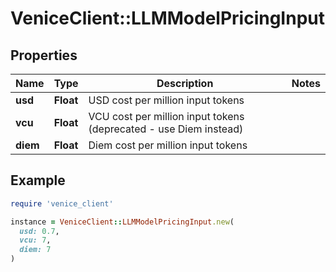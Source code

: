 # VeniceClient::LLMModelPricingInput

## Properties

| Name | Type | Description | Notes |
| ---- | ---- | ----------- | ----- |
| **usd** | **Float** | USD cost per million input tokens |  |
| **vcu** | **Float** | VCU cost per million input tokens (deprecated - use Diem instead) |  |
| **diem** | **Float** | Diem cost per million input tokens |  |

## Example

```ruby
require 'venice_client'

instance = VeniceClient::LLMModelPricingInput.new(
  usd: 0.7,
  vcu: 7,
  diem: 7
)
```

